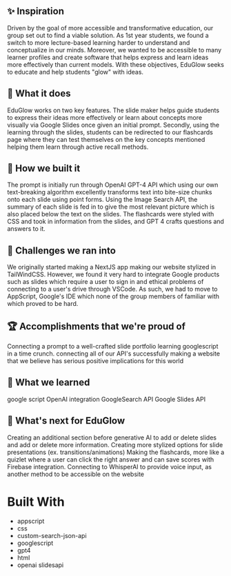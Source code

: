 ## ✨ Inspiration
Driven by the goal of more accessible and transformative education, our group set out to find a viable solution. As 1st year students, we found a switch to more lecture-based learning harder to understand and conceptualize in our minds. Moreover, we wanted to be accessible to many learner profiles and create software that helps express and learn ideas more effectively than current models. With these objectives, EduGlow seeks to educate and help students "glow" with ideas.

## 🚀 What it does
EduGlow works on two key features. The slide maker helps guide students to express their ideas more effectively or learn about concepts more visually via Google Slides once given an initial prompt. Secondly, using the learning through the slides, students can be redirected to our flashcards page where they can test themselves on the key concepts mentioned helping them learn through active recall methods.

## 🔧 How we built it
The prompt is initially run through OpenAI GPT-4 API which using our own text-breaking algorithm excellently transforms text into bite-size chunks onto each slide using point forms. Using the Image Search API, the summary of each slide is fed in to give the most relevant picture which is also placed below the text on the slides. The flashcards were styled with CSS and took in information from the slides, and GPT 4 crafts questions and answers to it.

## 🤯 Challenges we ran into
We originally started making a NextJS app making our website stylized in TailWindCSS. However, we found it very hard to integrate Google products such as slides which require a user to sign in and ethical problems of connecting to a user's drive through VSCode. As such, we had to move to AppScript, Google's IDE which none of the group members of familiar with which proved to be hard.

## 🏆 Accomplishments that we're proud of
Connecting a prompt to a well-crafted slide portfolio learning googlescript in a time crunch. connecting all of our API's successfully making a website that we believe has serious positive implications for this world

## 🧠 What we learned
google script OpenAI integration GoogleSearch API Google Slides API

## 🚀 What's next for EduGlow
Creating an additional section before generative AI to add or delete slides and add or delete more information.
Creating more stylized options for slide presentations (ex. transitions/animations)
Making the flashcards, more like a quizlet where a user can click the right answer and can save scores with Firebase integration.
Connecting to WhisperAI to provide voice input, as another method to be accessible on the website

# Built With
- appscript
- css
- custom-search-json-api
- googlescript
- gpt4
- html
- openai
slidesapi
